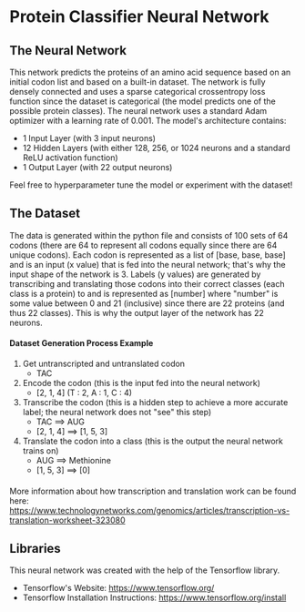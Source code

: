 # Protein Classifier Neural Network
## The Neural Network
This network predicts the proteins of an amino acid sequence based on an initial codon list and based on a built-in dataset. The network is fully densely connected and uses a sparse categorical crossentropy loss function since the dataset is categorical (the model predicts one of the possible protein classes). The neural network uses a standard Adam optimizer with a learning rate of 0.001. The model's architecture contains:
- 1 Input Layer (with 3 input neurons)
- 12 Hidden Layers (with either 128, 256, or 1024 neurons and a standard ReLU activation function)
- 1 Output Layer (with 22 output neurons)

Feel free to hyperparameter tune the model or experiment with the dataset!

## The Dataset
The data is generated within the python file and consists of 100 sets of 64 codons (there are 64 to represent all codons equally since there are 64 unique codons). Each codon is represented as a list of [base, base, base] and is an input (x value) that is fed into the neural network; that's why the input shape of the network is 3. Labels (y values) are generated by transcribing and translating those codons into their correct classes (each class is a protein) to and is represented as [number] where "number" is some value between 0 and 21 (inclusive) since there are 22 proteins (and thus 22 classes). This is why the output layer of the network has 22 neurons.

#### Dataset Generation Process Example 
1. Get untranscripted and untranslated codon
      - TAC
2. Encode the codon (this is the input fed into the neural network)
      -  [2, 1, 4] (T : 2, A : 1, C : 4)
3. Transcribe the codon (this is a hidden step to achieve a more accurate label; the neural network does not "see" this step)
      - TAC ==> AUG
      - [2, 1, 4] ==> [1, 5, 3]
4. Translate the codon into a class (this is the output the neural network trains on)
      - AUG ==> Methionine
      - [1, 5, 3] ==> [0] 
####
More information about how transcription and translation work can be found here: https://www.technologynetworks.com/genomics/articles/transcription-vs-translation-worksheet-323080

## Libraries
This neural network was created with the help of the Tensorflow library.
- Tensorflow's Website: https://www.tensorflow.org/
- Tensorflow Installation Instructions: https://www.tensorflow.org/install
